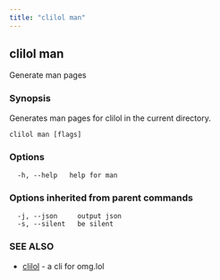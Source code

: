 ```yaml
---
title: "clilol man"
---
```

## clilol man

Generate man pages

### Synopsis

Generates man pages for clilol in the current directory.


```
clilol man [flags]
```

### Options

```
  -h, --help   help for man
```

### Options inherited from parent commands

```
  -j, --json     output json
  -s, --silent   be silent
```

### SEE ALSO

* [clilol](clilol.md)	 - a cli for omg.lol

